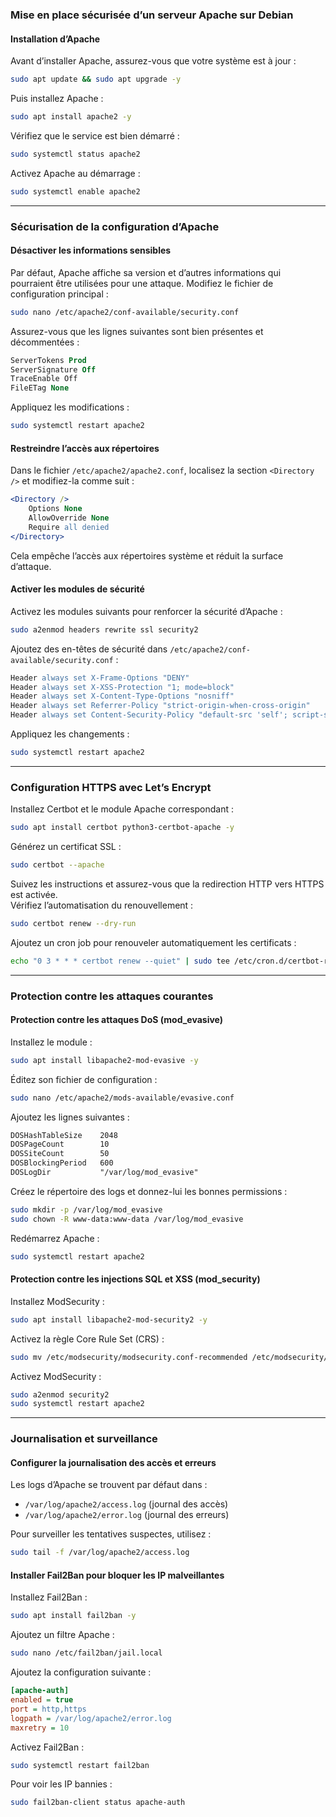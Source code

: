 ### Mise en place sécurisée d’un serveur Apache sur Debian

#### Installation d’Apache

Avant d’installer Apache, assurez-vous que votre système est à jour :

```bash
sudo apt update && sudo apt upgrade -y
```

Puis installez Apache :

```bash
sudo apt install apache2 -y
```

Vérifiez que le service est bien démarré :

```bash
sudo systemctl status apache2
```

Activez Apache au démarrage :

```bash
sudo systemctl enable apache2
```

---

### Sécurisation de la configuration d’Apache

#### Désactiver les informations sensibles

Par défaut, Apache affiche sa version et d’autres informations qui pourraient être utilisées pour une attaque. Modifiez le fichier de configuration principal :

```bash
sudo nano /etc/apache2/conf-available/security.conf
```

Assurez-vous que les lignes suivantes sont bien présentes et décommentées :

```apache
ServerTokens Prod
ServerSignature Off
TraceEnable Off
FileETag None
```

Appliquez les modifications :

```bash
sudo systemctl restart apache2
```

#### Restreindre l’accès aux répertoires

Dans le fichier `/etc/apache2/apache2.conf`, localisez la section `<Directory />` et modifiez-la comme suit :

```apache
<Directory />
    Options None
    AllowOverride None
    Require all denied
</Directory>
```

Cela empêche l’accès aux répertoires système et réduit la surface d’attaque.

#### Activer les modules de sécurité

Activez les modules suivants pour renforcer la sécurité d’Apache :

```bash
sudo a2enmod headers rewrite ssl security2
```

Ajoutez des en-têtes de sécurité dans `/etc/apache2/conf-available/security.conf` :

```apache
Header always set X-Frame-Options "DENY"
Header always set X-XSS-Protection "1; mode=block"
Header always set X-Content-Type-Options "nosniff"
Header always set Referrer-Policy "strict-origin-when-cross-origin"
Header always set Content-Security-Policy "default-src 'self'; script-src 'self'; object-src 'none';"
```

Appliquez les changements :

```bash
sudo systemctl restart apache2
```

---

### Configuration HTTPS avec Let’s Encrypt

Installez Certbot et le module Apache correspondant :

```bash
sudo apt install certbot python3-certbot-apache -y
```

Générez un certificat SSL :

```bash
sudo certbot --apache
```

Suivez les instructions et assurez-vous que la redirection HTTP vers HTTPS est activée.  
Vérifiez l’automatisation du renouvellement :

```bash
sudo certbot renew --dry-run
```

Ajoutez un cron job pour renouveler automatiquement les certificats :

```bash
echo "0 3 * * * certbot renew --quiet" | sudo tee /etc/cron.d/certbot-renew
```

---

### Protection contre les attaques courantes

#### Protection contre les attaques DoS (mod_evasive)

Installez le module :

```bash
sudo apt install libapache2-mod-evasive -y
```

Éditez son fichier de configuration :

```bash
sudo nano /etc/apache2/mods-available/evasive.conf
```

Ajoutez les lignes suivantes :

```apache
DOSHashTableSize    2048
DOSPageCount        10
DOSSiteCount        50
DOSBlockingPeriod   600
DOSLogDir           "/var/log/mod_evasive"
```

Créez le répertoire des logs et donnez-lui les bonnes permissions :

```bash
sudo mkdir -p /var/log/mod_evasive
sudo chown -R www-data:www-data /var/log/mod_evasive
```

Redémarrez Apache :

```bash
sudo systemctl restart apache2
```

#### Protection contre les injections SQL et XSS (mod_security)

Installez ModSecurity :

```bash
sudo apt install libapache2-mod-security2 -y
```

Activez la règle Core Rule Set (CRS) :

```bash
sudo mv /etc/modsecurity/modsecurity.conf-recommended /etc/modsecurity/modsecurity.conf
```

Activez ModSecurity :

```bash
sudo a2enmod security2
sudo systemctl restart apache2
```

---

### Journalisation et surveillance

#### Configurer la journalisation des accès et erreurs

Les logs d’Apache se trouvent par défaut dans :

- `/var/log/apache2/access.log` (journal des accès)
- `/var/log/apache2/error.log` (journal des erreurs)

Pour surveiller les tentatives suspectes, utilisez :

```bash
sudo tail -f /var/log/apache2/access.log
```

#### Installer Fail2Ban pour bloquer les IP malveillantes

Installez Fail2Ban :

```bash
sudo apt install fail2ban -y
```

Ajoutez un filtre Apache :

```bash
sudo nano /etc/fail2ban/jail.local
```

Ajoutez la configuration suivante :

```ini
[apache-auth]
enabled = true
port = http,https
logpath = /var/log/apache2/error.log
maxretry = 10
```

Activez Fail2Ban :

```bash
sudo systemctl restart fail2ban
```

Pour voir les IP bannies :

```bash
sudo fail2ban-client status apache-auth
```

